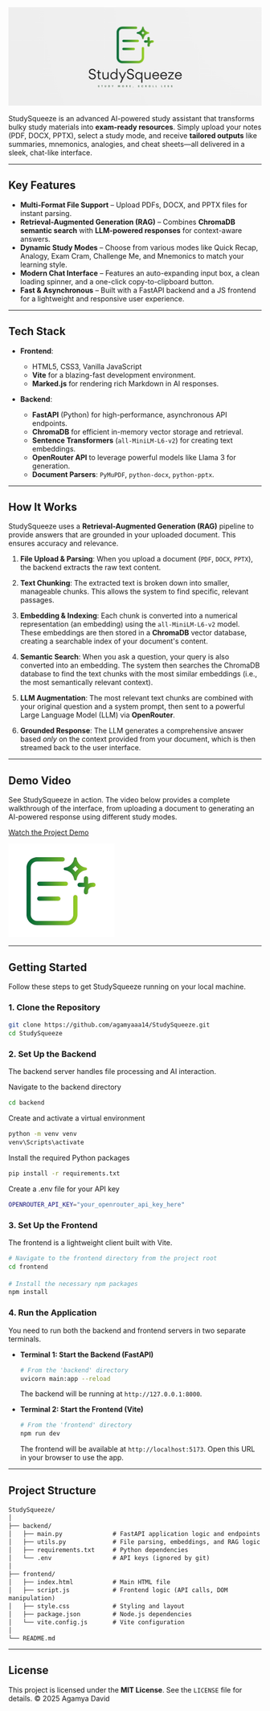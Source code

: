 ![StudySqueeze Logo](frontend/images/logo1.png)

StudySqueeze is an advanced AI-powered study assistant that transforms bulky study materials into **exam-ready resources**. Simply upload your notes (PDF, DOCX, PPTX), select a study mode, and receive **tailored outputs** like summaries, mnemonics, analogies, and cheat sheets—all delivered in a sleek, chat-like interface.

---

## Key Features

-   **Multi-Format File Support** – Upload PDFs, DOCX, and PPTX files for instant parsing.
-   **Retrieval-Augmented Generation (RAG)** – Combines **ChromaDB semantic search** with **LLM-powered responses** for context-aware answers.
-   **Dynamic Study Modes** – Choose from various modes like Quick Recap, Analogy, Exam Cram, Challenge Me, and Mnemonics to match your learning style.
-   **Modern Chat Interface** – Features an auto-expanding input box, a clean loading spinner, and a one-click copy-to-clipboard button.
-   **Fast & Asynchronous** – Built with a FastAPI backend and a JS frontend for a lightweight and responsive user experience.

---

## Tech Stack

-   **Frontend**:
    -   HTML5, CSS3, Vanilla JavaScript
    -   **Vite** for a blazing-fast development environment.
    -   **Marked.js** for rendering rich Markdown in AI responses.

-   **Backend**:
    -   **FastAPI** (Python) for high-performance, asynchronous API endpoints.
    -   **ChromaDB** for efficient in-memory vector storage and retrieval.
    -   **Sentence Transformers** (`all-MiniLM-L6-v2`) for creating text embeddings.
    -   **OpenRouter API** to leverage powerful models like Llama 3 for generation.
    -   **Document Parsers**: `PyMuPDF`, `python-docx`, `python-pptx`.


---


## How It Works

StudySqueeze uses a **Retrieval-Augmented Generation (RAG)** pipeline to provide answers that are grounded in your uploaded document. This ensures accuracy and relevance.

1.  **File Upload & Parsing**: When you upload a document (`PDF`, `DOCX`, `PPTX`), the backend extracts the raw text content.

2.  **Text Chunking**: The extracted text is broken down into smaller, manageable chunks. This allows the system to find specific, relevant passages.

3.  **Embedding & Indexing**: Each chunk is converted into a numerical representation (an embedding) using the `all-MiniLM-L6-v2` model. These embeddings are then stored in a **ChromaDB** vector database, creating a searchable index of your document's content.

4.  **Semantic Search**: When you ask a question, your query is also converted into an embedding. The system then searches the ChromaDB database to find the text chunks with the most similar embeddings (i.e., the most semantically relevant context).

5.  **LLM Augmentation**: The most relevant text chunks are combined with your original question and a system prompt, then sent to a powerful Large Language Model (LLM) via **OpenRouter**.

6.  **Grounded Response**: The LLM generates a comprehensive answer based *only* on the context provided from your document, which is then streamed back to the user interface.


---

## Demo Video
See StudySqueeze in action. The video below provides a complete walkthrough of the interface, from uploading a document to generating an AI-powered response using different study modes.

[Watch the Project Demo](https://www.loom.com/share/79ff286b4f3d4973b10c95a8b08c424a?sid=1a467a43-ac39-4d4d-beb5-2c73c9dead1e)

![StudySqueeze Logo](frontend/images/logo4-nobg.png)

---

## Getting Started

Follow these steps to get StudySqueeze running on your local machine.

### 1\. Clone the Repository

```bash
git clone https://github.com/agamyaaa14/StudySqueeze.git
cd StudySqueeze
```

### 2\. Set Up the Backend

The backend server handles file processing and AI interaction.

Navigate to the backend directory
```bash
cd backend
```

Create and activate a virtual environment
```bash
python -m venv venv
venv\Scripts\activate
```

Install the required Python packages
```bash
pip install -r requirements.txt
```

Create a .env file for your API key
```bash
OPENROUTER_API_KEY="your_openrouter_api_key_here"
```

### 3\. Set Up the Frontend

The frontend is a lightweight client built with Vite.

```bash
# Navigate to the frontend directory from the project root
cd frontend

# Install the necessary npm packages
npm install
```

### 4\. Run the Application

You need to run both the backend and frontend servers in two separate terminals.

  - **Terminal 1: Start the Backend (FastAPI)**

    ```bash
    # From the 'backend' directory
    uvicorn main:app --reload
    ```

    The backend will be running at `http://127.0.0.1:8000`.

  - **Terminal 2: Start the Frontend (Vite)**

    ```bash
    # From the 'frontend' directory
    npm run dev
    ```

    The frontend will be available at `http://localhost:5173`. Open this URL in your browser to use the app.

-----

## Project Structure

```
StudySqueeze/
│
├── backend/
│   ├── main.py              # FastAPI application logic and endpoints
│   ├── utils.py             # File parsing, embeddings, and RAG logic
│   ├── requirements.txt     # Python dependencies
│   └── .env                 # API keys (ignored by git)
│
├── frontend/
│   ├── index.html           # Main HTML file
│   ├── script.js            # Frontend logic (API calls, DOM manipulation)
│   ├── style.css            # Styling and layout
│   ├── package.json         # Node.js dependencies
│   └── vite.config.js       # Vite configuration
│
└── README.md
```

-----

## License

This project is licensed under the **MIT License**. See the `LICENSE` file for details.
© 2025 Agamya David

```
